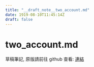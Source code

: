 ```yaml
---
title: "__draft_note__two_account.md"
date: 1919-08-10T11:45:14Z
draft: false
---
```


# two_account.md

草稿筆記, 原版請前往 github 查看: [連結](https://github.com/tinghaolai/just-random-note/blob/master/git/two_account.md)